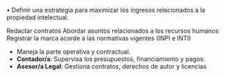 • Definir una estrategia para maximizar los ingresos relacionados a la propiedad intelectual.

Redactar contratos
Abordar asuntos relacionados a los recursos humanos
Registrar la marca acorde a las normativas vigentes (INPI e INTI)
- Maneja la parte operativa y contractual.
- **Contador/a**: Supervisa los presupuestos, financiamiento y pagos.
- **Asesor/a Legal**: Gestiona contratos, derechos de autor y licencias
